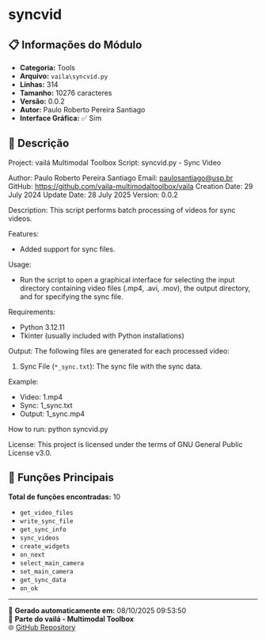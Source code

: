# syncvid

## 📋 Informações do Módulo

- **Categoria:** Tools
- **Arquivo:** `vaila\syncvid.py`
- **Linhas:** 314
- **Tamanho:** 10276 caracteres
- **Versão:** 0.0.2
- **Autor:** Paulo Roberto Pereira Santiago
- **Interface Gráfica:** ✅ Sim

## 📖 Descrição


Project: vailá Multimodal Toolbox
Script: syncvid.py - Sync Video

Author: Paulo Roberto Pereira Santiago
Email: paulosantiago@usp.br
GitHub: https://github.com/vaila-multimodaltoolbox/vaila
Creation Date: 29 July 2024
Update Date: 28 July 2025
Version: 0.0.2

Description:
This script performs batch processing of videos for sync videos.


Features:
- Added support for sync files.

Usage:
- Run the script to open a graphical interface for selecting the input directory
  containing video files (.mp4, .avi, .mov), the output directory, and for
  specifying the sync file.

Requirements:
- Python 3.12.11
- Tkinter (usually included with Python installations)

Output:
The following files are generated for each processed video:
1. Sync File (`*_sync.txt`):
   The sync file with the sync data.

Example:
- Video: 1.mp4
- Sync: 1_sync.txt
- Output: 1_sync.mp4

How to run:
python syncvid.py

License:
    This project is licensed under the terms of GNU General Public License v3.0.


## 🔧 Funções Principais

**Total de funções encontradas:** 10

- `get_video_files`
- `write_sync_file`
- `get_sync_info`
- `sync_videos`
- `create_widgets`
- `on_next`
- `select_main_camera`
- `set_main_camera`
- `get_sync_data`
- `on_ok`




---

📅 **Gerado automaticamente em:** 08/10/2025 09:53:50  
🔗 **Parte do vailá - Multimodal Toolbox**  
🌐 [GitHub Repository](https://github.com/vaila-multimodaltoolbox/vaila)
